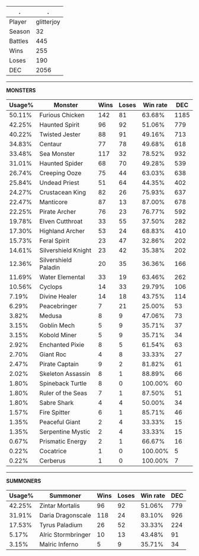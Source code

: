 .|.
|-|-
Player|glitterjoy
Season|32
Battles|445
Wins|255
Loses|190
DEC|2056

---
**MONSTERS**

Usage%|Monster|Wins|Loses|Win rate|DEC|
-|-|-|-|-|-|
50.11%|Furious Chicken|142|81|63.68%|1185|
42.25%|Haunted Spirit|96|92|51.06%|779|
40.22%|Twisted Jester|88|91|49.16%|713|
34.83%|Centaur|77|78|49.68%|618|
33.48%|Sea Monster|117|32|78.52%|932|
31.01%|Haunted Spider|68|70|49.28%|539|
26.74%|Creeping Ooze|75|44|63.03%|638|
25.84%|Undead Priest|51|64|44.35%|402|
24.27%|Crustacean King|82|26|75.93%|637|
22.47%|Manticore|87|13|87.00%|678|
22.25%|Pirate Archer|76|23|76.77%|592|
19.78%|Elven Cutthroat|33|55|37.50%|282|
17.30%|Highland Archer|53|24|68.83%|410|
15.73%|Feral Spirit|23|47|32.86%|202|
14.61%|Silvershield Knight|23|42|35.38%|202|
12.36%|Silvershield Paladin|20|35|36.36%|166|
11.69%|Water Elemental|33|19|63.46%|262|
10.56%|Cyclops|14|33|29.79%|106|
7.19%|Divine Healer|14|18|43.75%|114|
6.29%|Peacebringer|7|21|25.00%|53|
3.82%|Medusa|8|9|47.06%|73|
3.15%|Goblin Mech|5|9|35.71%|37|
3.15%|Kobold Miner|5|9|35.71%|34|
2.92%|Enchanted Pixie|8|5|61.54%|63|
2.70%|Giant Roc|4|8|33.33%|27|
2.47%|Pirate Captain|9|2|81.82%|61|
2.02%|Skeleton Assassin|8|1|88.89%|66|
1.80%|Spineback Turtle|8|0|100.00%|60|
1.80%|Ruler of the Seas|7|1|87.50%|51|
1.80%|Sabre Shark|4|4|50.00%|34|
1.57%|Fire Spitter|6|1|85.71%|46|
1.35%|Peaceful Giant|2|4|33.33%|15|
1.35%|Serpentine Mystic|2|4|33.33%|15|
0.67%|Prismatic Energy|2|1|66.67%|16|
0.22%|Cocatrice|1|0|100.00%|5|
0.22%|Cerberus|1|0|100.00%|7|

---
**SUMMONERS**

Usage%|Summoner|Wins|Loses|Win rate|DEC|
-|-|-|-|-|-|
42.25%|Zintar Mortalis|96|92|51.06%|779|
31.91%|Daria Dragonscale|118|24|83.10%|926|
17.53%|Tyrus Paladium|26|52|33.33%|224|
5.17%|Alric Stormbringer|10|13|43.48%|91|
3.15%|Malric Inferno|5|9|35.71%|34|
